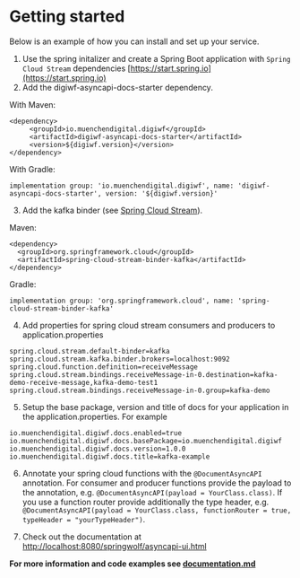 # Getting started

Below is an example of how you can install and set up your service.

1. Use the spring initalizer and create a Spring Boot application with `Spring Cloud Stream` dependencies
[https://start.spring.io](https://start.spring.io)
2. Add the digiwf-asyncapi-docs-starter dependency.

With Maven:

```
<dependency>
     <groupId>io.muenchendigital.digiwf</groupId>
     <artifactId>digiwf-asyncapi-docs-starter</artifactId>
     <version>${digiwf.version}</version>
</dependency>
```

With Gradle:

```
implementation group: 'io.muenchendigital.digiwf', name: 'digiwf-asyncapi-docs-starter', version: '${digiwf.version}'
```

3. Add the kafka binder (see [Spring Cloud Stream](https://spring.io/projects/spring-cloud-stream)).

Maven:

 ```
<dependency>
   <groupId>org.springframework.cloud</groupId>
   <artifactId>spring-cloud-stream-binder-kafka</artifactId>
</dependency>
```

Gradle:

```
implementation group: 'org.springframework.cloud', name: 'spring-cloud-stream-binder-kafka'
```

4. Add properties for spring cloud stream consumers and producers to application.properties

```
spring.cloud.stream.default-binder=kafka
spring.cloud.stream.kafka.binder.brokers=localhost:9092
spring.cloud.function.definition=receiveMessage
spring.cloud.stream.bindings.receiveMessage-in-0.destination=kafka-demo-receive-message,kafka-demo-test1
spring.cloud.stream.bindings.receiveMessage-in-0.group=kafka-demo
```

5. Setup the base package, version and title of docs for your application in the application.properties. For example

```
io.muenchendigital.digiwf.docs.enabled=true
io.muenchendigital.digiwf.docs.basePackage=io.muenchendigital.digiwf
io.muenchendigital.digiwf.docs.version=1.0.0
io.muenchendigital.digiwf.docs.title=kafka-example
```

6. Annotate your spring cloud functions with the `@DocumentAsyncAPI` annotation. For consumer and producer functions provide the payload to the annotation, e.g. `@DocumentAsyncAPI(payload = YourClass.class)`. If you use a function router provide additionally the type header, e.g. `@DocumentAsyncAPI(payload = YourClass.class, functionRouter = true, typeHeader = "yourTypeHeader")`.

7. Check out the documentation at [http://localhost:8080/springwolf/asyncapi-ui.html](http://localhost:8080/springwolf/asyncapi-ui.html)

**For more information and code examples see [documentation.md](documentation.md)**
